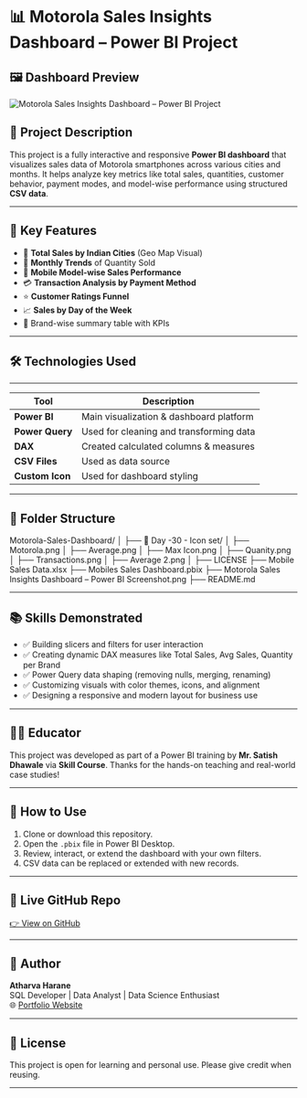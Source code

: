 # 📊 Motorola Sales Insights Dashboard – Power BI Project

## 🖼️ Dashboard Preview
![Motorola Sales Insights Dashboard – Power BI Project](https://github.com/user-attachments/assets/e19cb514-2c0d-4362-a08f-2a01c6012e47)



## 📝 Project Description

This project is a fully interactive and responsive **Power BI dashboard** that visualizes sales data of Motorola smartphones across various cities and months. It helps analyze key metrics like total sales, quantities, customer behavior, payment modes, and model-wise performance using structured **CSV data**.

---

## 🎯 Key Features

- 📍 **Total Sales by Indian Cities** (Geo Map Visual)
- 📆 **Monthly Trends** of Quantity Sold
- 📱 **Mobile Model-wise Sales Performance**
- 💳 **Transaction Analysis by Payment Method**
- ⭐ **Customer Ratings Funnel**
- 📈 **Sales by Day of the Week**
- 🧾 Brand-wise summary table with KPIs

---

## 🛠️ Technologies Used
_______________________________________________________________
| Tool           | Description                                |
|----------------|--------------------------------------------|
| **Power BI**   | Main visualization & dashboard platform    |
| **Power Query**| Used for cleaning and transforming data    |
| **DAX**        | Created calculated columns & measures      |
| **CSV Files**  | Used as data source                        |
|**Custom Icon** | Used for dashboard styling                 |

---

## 📂 Folder Structure

Motorola-Sales-Dashboard/
│
├── 📁 Day -30 - Icon set/
│ ├── Motorola.png
│ ├── Average.png
│ ├── Max Icon.png
│ ├── Quanity.png
│ ├── Transactions.png
│ ├── Average 2.png
│
├── LICENSE
├── Mobile Sales Data.xlsx
├── Mobiles Sales Dashboard.pbix
├── Motorola Sales Insights Dashboard – Power BI Screenshot.png
├── README.md

---

## 📚 Skills Demonstrated

- ✅ Building slicers and filters for user interaction
- ✅ Creating dynamic DAX measures like Total Sales, Avg Sales, Quantity per Brand
- ✅ Power Query data shaping (removing nulls, merging, renaming)
- ✅ Customizing visuals with color themes, icons, and alignment
- ✅ Designing a responsive and modern layout for business use

---

## 👨‍🏫 Educator

This project was developed as part of a Power BI training by **Mr. Satish Dhawale** via **Skill Course**. Thanks for the hands-on teaching and real-world case studies!

---

## 📎 How to Use

1. Clone or download this repository.
2. Open the `.pbix` file in Power BI Desktop.
3. Review, interact, or extend the dashboard with your own filters.
4. CSV data can be replaced or extended with new records.

---

## 🔗 Live GitHub Repo

[👉 View on GitHub](https://github.com/Atharva12072004/Motorola-Sales-Insights-Dashboard-Power-BI-Project/)

---

## 📧 Author

**Atharva Harane**  
SQL Developer | Data Analyst | Data Science Enthusiast  
🌐 [Portfolio Website](https://atharvaharane.netlify.app/)

---

## 📌 License

This project is open for learning and personal use. Please give credit when reusing.

---
